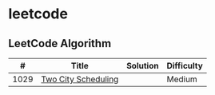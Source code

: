 # leetcode

## LeetCode Algorithm

| # | Title | Solution | Difficulty |
|---| ----- | -------- | ---------- |
|1029| [Two City Scheduling](https://leetcode.com/problems/two-city-scheduling/description/)||Medium|
